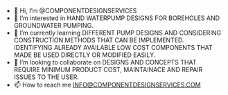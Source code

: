 - 👋 Hi, I’m @COMPONENTDESIGNSERVICES
- 👀 I’m interested in HAND WATERPUMP DESIGNS FOR BOREHOLES AND GROUNDWATER PUMPING.
- 🌱 I’m currently learning DIFFERENT PUMP DESIGNS AND CONSIDERING CONSTRUCTION METHODS THAT CAN BE IMPLEMENTED. IDENTIFYING ALREADY AVAILABLE LOW COST COMPONENTS THAT MADE BE USED DIRECTLY OR MODIFIED EASILY. 
- 💞️ I’m looking to collaborate on DESIGNS AND CONCEPTS THAT REQUIRE MINIMUM PRODUCT COST, MAINTAINACE AND REPAIR ISSUES TO THE USER. 
- 📫 How to reach me INFO@COMPONENTDESIGNSERVICES.COM

<!---
COMPONENTDESIGNSERVICES/COMPONENTDESIGNSERVICES is a ✨ special ✨ repository because its `README.md` (this file) appears on your GitHub profile.
You can click the Preview link to take a look at your changes.
--->
